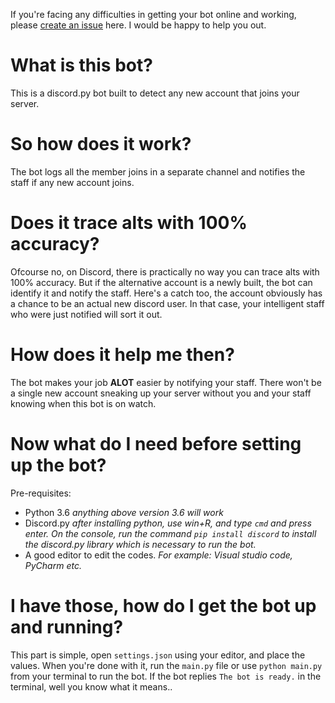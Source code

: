If you're facing any difficulties in getting your bot online and working, please [create an issue](https://github.com/4041RebL/Alt-detector/issues) here. I would be happy to help you out.

# What is this bot?
This is a discord.py bot built to detect any new account that joins your server.

# So how does it work?
The bot logs all the member joins in a separate channel and notifies the staff if any new account joins.

# Does it trace alts with 100% accuracy?
Ofcourse no, on Discord, there is practically no way you can trace alts with 100% accuracy. But if the alternative account is a newly built, the bot can identify it and notify the staff. Here's a catch too, the account obviously has a chance to be an actual new discord user. In that case, your intelligent staff who were just notified will sort it out.

# How does it help me then?
The bot makes your job **ALOT** easier by notifying your staff. There won't be a single new account sneaking up your server without you and your staff knowing when this bot is on watch.

# Now what do I need before setting up the bot?

Pre-requisites:
- Python 3.6 *anything above version 3.6 will work*
- Discord.py *after installing python, use win+R, and type `cmd` and press enter. On the console, run the command `pip install discord` to install the discord.py library which is necessary to run the bot.*
- A good editor to edit the codes. *For example: Visual studio code, PyCharm etc.*

# I have those, how do I get the bot up and running?
This part is simple, open `settings.json` using your editor, and place the values.
When you're done with it, run the `main.py` file or use `python main.py` from your terminal to run the bot.
If the bot replies `The bot is ready.` in the terminal, well you know what it means..
